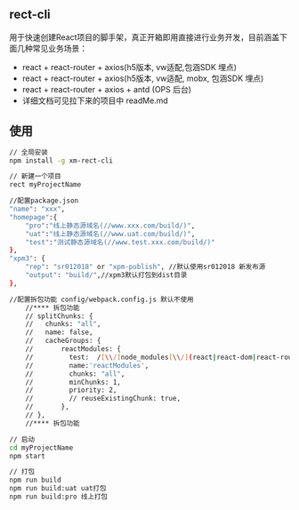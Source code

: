 ## rect-cli  
用于快速创建React项目的脚手架，真正开箱即用直接进行业务开发，目前涵盖下面几种常见业务场景：  
- react + react-router + axios(h5版本, vw适配,包涵SDK 埋点)  
- react + react-router + axios(h5版本, vw适配, mobx, 包涵SDK 埋点)  
- react + react-router + axios + antd  (OPS 后台)
- 详细文档可见拉下来的项目中 readMe.md

## 使用  
```sh
// 全局安装
npm install -g xm-rect-cli

// 新建一个项目
rect myProjectName

//配置package.json
"name": "xxx",
"homepage":{
    "pro":"线上静态源域名(//www.xxx.com/build/)",
    "uat":"线上静态源域名(//www.uat.com/build/)",
    "test":"测试静态源域名(//www.test.xxx.com/build/)"  
},
"xpm3": {
    "rep": "sr012018" or "xpm-publish", //默认使用sr012018 新发布源
    "output": "build/",//xpm3默认打包到dist目录    
},

//配置拆包功能 config/webpack.config.js 默认不使用
    //**** 拆包功能
    // splitChunks: {
    //   chunks: "all",
    //   name: false,
    //   cacheGroups: {
    //       reactModules: {
    //         test:  /[\\/]node_modules[\\/](react|react-dom|react-router-dom)[\\/]/,
    //         name:'reactModules',
    //         chunks: "all",
    //         minChunks: 1,
    //         priority: 2,
    //         // reuseExistingChunk: true,
    //       },
    // },
    //**** 拆包功能

// 启动
cd myProjectName
npm start

// 打包
npm run build
npm run build:uat uat打包
npm run build:pro 线上打包
```